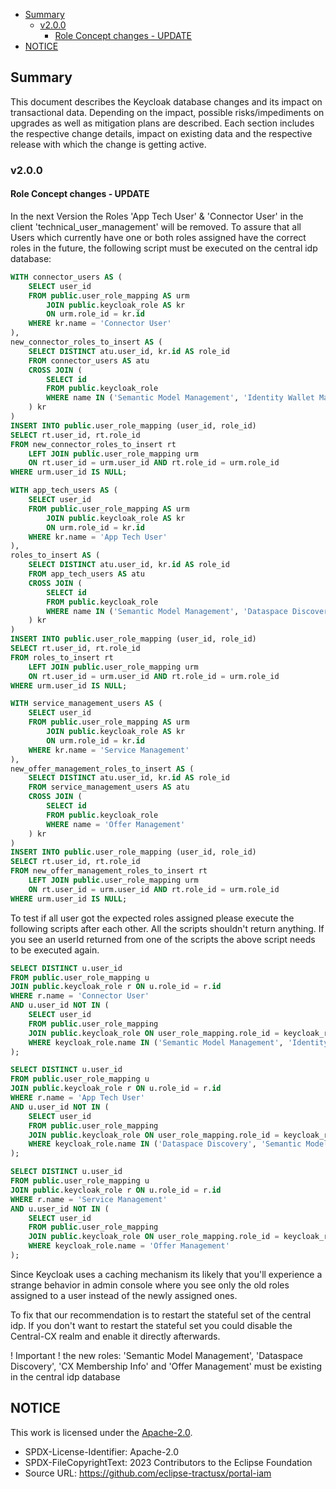 - [Summary](#summary)
  - [v2.0.0](#v200)
    - [Role Concept changes - UPDATE](#role-concept-changes---update)
- [NOTICE](#notice)

## Summary

This document describes the Keycloak database changes and its impact on transactional data. Depending on the impact, possible risks/impediments on upgrades as well as mitigation plans are described.
Each section includes the respective change details, impact on existing data and the respective release with which the change is getting active.

### v2.0.0

#### Role Concept changes - UPDATE

In the next Version the Roles 'App Tech User' & 'Connector User' in the client 'technical_user_management' will be removed. To assure that all Users which currently have one or both roles assigned have the correct roles in the future, the following script must be executed on the central idp database:

```sql
WITH connector_users AS (
    SELECT user_id
    FROM public.user_role_mapping AS urm
        JOIN public.keycloak_role AS kr 
        ON urm.role_id = kr.id
    WHERE kr.name = 'Connector User'
),
new_connector_roles_to_insert AS (
    SELECT DISTINCT atu.user_id, kr.id AS role_id
    FROM connector_users AS atu
    CROSS JOIN (
        SELECT id
        FROM public.keycloak_role
        WHERE name IN ('Semantic Model Management', 'Identity Wallet Management', 'Dataspace Discovery')
    ) kr
)
INSERT INTO public.user_role_mapping (user_id, role_id)
SELECT rt.user_id, rt.role_id
FROM new_connector_roles_to_insert rt
    LEFT JOIN public.user_role_mapping urm
    ON rt.user_id = urm.user_id AND rt.role_id = urm.role_id
WHERE urm.user_id IS NULL;

WITH app_tech_users AS (
    SELECT user_id
    FROM public.user_role_mapping AS urm
        JOIN public.keycloak_role AS kr
        ON urm.role_id = kr.id
    WHERE kr.name = 'App Tech User'
),
roles_to_insert AS (
    SELECT DISTINCT atu.user_id, kr.id AS role_id
    FROM app_tech_users AS atu
    CROSS JOIN (
        SELECT id
        FROM public.keycloak_role
        WHERE name IN ('Semantic Model Management', 'Dataspace Discovery', 'CX Membership Info')
    ) kr
)
INSERT INTO public.user_role_mapping (user_id, role_id)
SELECT rt.user_id, rt.role_id
FROM roles_to_insert rt
    LEFT JOIN public.user_role_mapping urm
    ON rt.user_id = urm.user_id AND rt.role_id = urm.role_id
WHERE urm.user_id IS NULL;

WITH service_management_users AS (
    SELECT user_id
    FROM public.user_role_mapping AS urm
        JOIN public.keycloak_role AS kr
        ON urm.role_id = kr.id
    WHERE kr.name = 'Service Management'
),
new_offer_management_roles_to_insert AS (
    SELECT DISTINCT atu.user_id, kr.id AS role_id
    FROM service_management_users AS atu
    CROSS JOIN (
        SELECT id
        FROM public.keycloak_role
        WHERE name = 'Offer Management'
    ) kr
)
INSERT INTO public.user_role_mapping (user_id, role_id)
SELECT rt.user_id, rt.role_id
FROM new_offer_management_roles_to_insert rt
    LEFT JOIN public.user_role_mapping urm
    ON rt.user_id = urm.user_id AND rt.role_id = urm.role_id
WHERE urm.user_id IS NULL;

```

To test if all user got the expected roles assigned please execute the following scripts after each other. All the scripts shouldn't return anything. If you see an userId returned from one of the scripts the above script needs to be executed again.

```sql
SELECT DISTINCT u.user_id
FROM public.user_role_mapping u
JOIN public.keycloak_role r ON u.role_id = r.id
WHERE r.name = 'Connector User'
AND u.user_id NOT IN (
    SELECT user_id
    FROM public.user_role_mapping
    JOIN public.keycloak_role ON user_role_mapping.role_id = keycloak_role.id
    WHERE keycloak_role.name IN ('Semantic Model Management', 'Identity Wallet Management', 'Dataspace Discovery')
);

SELECT DISTINCT u.user_id
FROM public.user_role_mapping u
JOIN public.keycloak_role r ON u.role_id = r.id
WHERE r.name = 'App Tech User'
AND u.user_id NOT IN (
    SELECT user_id
    FROM public.user_role_mapping
    JOIN public.keycloak_role ON user_role_mapping.role_id = keycloak_role.id
    WHERE keycloak_role.name IN ('Dataspace Discovery', 'Semantic Model Management', 'CX Membership Info')
);

SELECT DISTINCT u.user_id
FROM public.user_role_mapping u
JOIN public.keycloak_role r ON u.role_id = r.id
WHERE r.name = 'Service Management'
AND u.user_id NOT IN (
    SELECT user_id
    FROM public.user_role_mapping
    JOIN public.keycloak_role ON user_role_mapping.role_id = keycloak_role.id
    WHERE keycloak_role.name = 'Offer Management'
);

```

Since Keycloak uses a caching mechanism its likely that you'll experience a strange behavior in admin console where you see only the old roles assigned to a user instead of the newly assigned ones.

To fix that our recommendation is to restart the stateful set of the central idp. If you don't want to restart the stateful set you could disable the Central-CX realm and enable it directly afterwards.

! Important ! the new roles: 'Semantic Model Management', 'Dataspace Discovery', 'CX Membership Info' and 'Offer Management' must be existing in the central idp database

## NOTICE

This work is licensed under the [Apache-2.0](https://www.apache.org/licenses/LICENSE-2.0).

- SPDX-License-Identifier: Apache-2.0
- SPDX-FileCopyrightText: 2023 Contributors to the Eclipse Foundation
- Source URL: https://github.com/eclipse-tractusx/portal-iam
